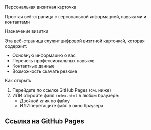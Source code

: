  Персональная визитная карточка

Простая веб-страница с персональной информацией, навыками и контактами.

 Назначение визитки

Эта веб-страница служит цифровой визитной карточкой, которая содержит:
- Основную информацию о вас
- Перечень профессиональных навыков
- Контактные данные
- Возможность скачать резюме

 Как открыть

1. Перейдите по ссылке GitHub Pages (см. ниже)
2. ИЛИ откройте файл `index.html` в любом браузере:
   - Двойной клик по файлу
   - ИЛИ перетащите файл в окно браузера

## Ссылка на GitHub Pages

